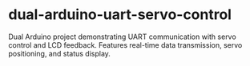 # dual-arduino-uart-servo-control
Dual Arduino project demonstrating UART communication with servo control and LCD feedback. Features real-time data transmission, servo positioning, and status display.
